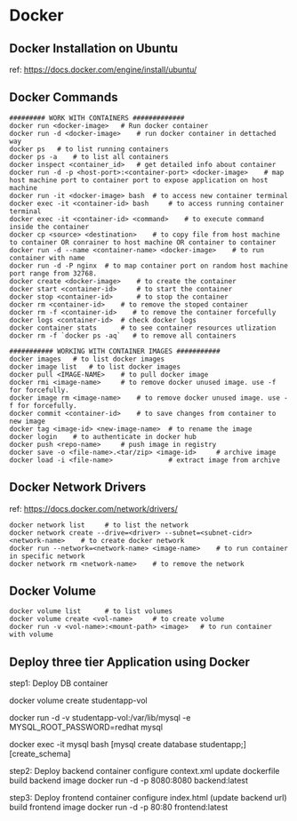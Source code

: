 # Docker 

## Docker Installation on Ubuntu
ref: https://docs.docker.com/engine/install/ubuntu/

## Docker Commands
```shell
######### WORK WITH CONTAINERS #############
docker run <docker-image>   # Run docker container
docker run -d <docker-image>    # run docker container in dettached way
docker ps   # to list running containers
docker ps -a    # to list all containers
docker inspect <container_id>   # get detailed info about container
docker run -d -p <host-port>:<container-port> <docker-image>    # map host machine port to container port to expose application on host machine
docker run -it <docker-image> bash  # to access new container terminal 
docker exec -it <container-id> bash     # to access running container terminal
docker exec -it <container-id> <command>    # to execute command inside the container
docker cp <source> <destination>    # to copy file from host machine to container OR conrainer to host machine OR container to container
docker run -d --name <container-name> <docker-image>    # to run container with name
docker run -d -P nginx  # to map container port on random host machine port range from 32768.
docker create <docker-image>    # to create the container
docker start <container-id>     # to start the container
docker stop <container-id>      # to stop the container
docker rm <container-id>    # to remove the stoped container
docker rm -f <container-id>    # to remove the container forcefully
docker logs <container-id>  # check docker logs
docker container stats      # to see container resources utlization
docker rm -f `docker ps -aq`   # to remove all containers

########### WORKING WITH CONTAINER IMAGES ###########
docker images   # to list docker images
docker image list   # to list docker images
docker pull <IMAGE-NAME>    # to pull docker image
docker rmi <image-name>     # to remove docker unused image. use -f for forcefully.
docker image rm <image-name>    # to remove docker unused image. use -f for forcefully.
docker commit <container-id>    # to save changes from container to new image
docker tag <image-id> <new-image-name>  # to rename the image
docker login    # to authenticate in docker hub
docker push <repo-name>     # push image in registry
docker save -o <file-name>.<tar/zip> <image-id>     # archive image
docker load -i <file-name>              # extract image from archive
```
## Docker Network Drivers
ref: https://docs.docker.com/network/drivers/
```shell
docker network list     # to list the network
docker network create --drive=<driver> --subnet=<subnet-cidr> <network-name>    # to create docker network
docker run --network=<network-name> <image-name>    # to run container in specific network
docker network rm <network-name>    # to remove the network
```

## Docker Volume
```shell
docker volume list      # to list volumes
docker volume create <vol-name>     # to create volume
docker run -v <vol-name>:<mount-path> <image>   # to run container with volume
```


## Deploy three tier Application using Docker

step1: Deploy DB container

docker volume create studentapp-vol

docker run -d -v studentapp-vol:/var/lib/mysql -e MYSQL_ROOT_PASSWORD=redhat mysql

docker exec -it mysql bash [mysql create database studentapp;] [create_schema] 

step2: Deploy backend container
configure context.xml
update dockerfile
build backend image
docker run -d -p 8080:8080 backend:latest

step3: Deploy frontend container
configure index.html (update backend url)
build frontend image
docker run -d -p 80:80 frontend:latest
